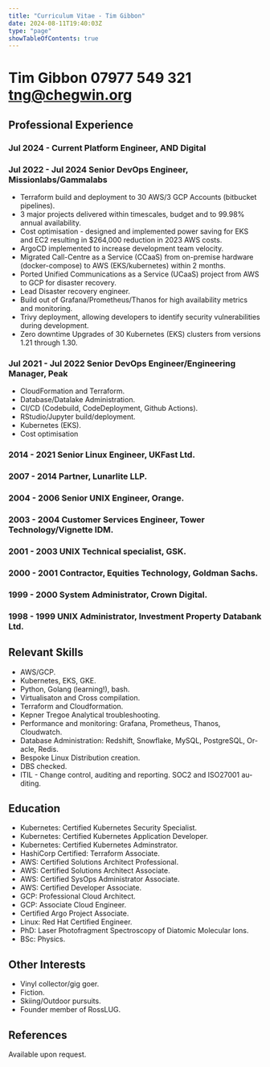 ```yaml
---
title: "Curriculum Vitae - Tim Gibbon"
date: 2024-08-11T19:40:03Z
type: "page"
showTableOfContents: true
---
```


# Tim Gibbon 07977 549 321 tng@chegwin.org
## Professional Experience

### Jul 2024 - Current Platform Engineer, AND Digital

### Jul 2022 - Jul 2024 Senior DevOps Engineer, Missionlabs/Gammalabs

- Terraform build and deployment to 30 AWS/3 GCP Accounts (bitbucket pipelines).
- 3 major projects delivered within timescales, budget and to 99.98% annual availability.
- Cost optimisation - designed and implemented power saving for EKS and EC2 resulting in $264,000 reduction in 2023 AWS costs.
- ArgoCD implemented to increase development team velocity.
- Migrated Call-Centre as a Service (CCaaS) from on-premise hardware (docker-compose) to AWS (EKS/kubernetes) within 2 months.
- Ported Unified Communications as a Service (UCaaS) project from AWS to GCP for disaster recovery.
- Lead Disaster recovery engineer.
- Build out of Grafana/Prometheus/Thanos for high availability metrics and monitoring.
- Trivy deployment, allowing developers to identify security vulnerabilities during development.
- Zero downtime Upgrades of 30 Kubernetes (EKS) clusters from versions 1.21 through 1.30.

### Jul 2021 - Jul 2022 Senior DevOps Engineer/Engineering Manager, Peak

- CloudFormation and Terraform.
- Database/Datalake Administration.
- CI/CD (Codebuild, CodeDeployment, Github Actions).
- RStudio/Jupyter build/deployment.
- Kubernetes (EKS).
- Cost optimisation

### 2014 - 2021 Senior Linux Engineer, UKFast Ltd.
### 2007 - 2014 Partner, Lunarlite LLP.
### 2004 - 2006 Senior UNIX Engineer, Orange.
### 2003 - 2004 Customer Services Engineer, Tower Technology/Vignette IDM.
### 2001 - 2003 UNIX Technical specialist, GSK.
### 2000 - 2001 Contractor, Equities Technology, Goldman Sachs.
### 1999 - 2000 System Administrator, Crown Digital.
### 1998 - 1999 UNIX Administrator, Investment Property Databank Ltd.

## Relevant Skills
- AWS/GCP.
- Kubernetes, EKS, GKE.
- Python, Golang (learning!), bash.
- Virtualisaton and Cross compilation.
- Terraform and Cloudformation.
- Kepner Tregoe Analytical troubleshooting.
- Performance and monitoring: Grafana, Prometheus, Thanos, Cloudwatch.
- Database Administration: Redshift, Snowflake, MySQL, PostgreSQL, Or-
acle, Redis.
- Bespoke Linux Distribution creation.
- DBS checked.
- ITIL - Change control, auditing and reporting. SOC2 and ISO27001 au-
diting.
## Education
- Kubernetes: Certified Kubernetes Security Specialist.
- Kubernetes: Certified Kubernetes Application Developer. 
- Kubernetes: Certified Kubernetes Adminstrator.
- HashiCorp Certified: Terraform Associate. 
- AWS: Certified Solutions Architect Professional.
- AWS: Certified Solutions Architect Associate.
- AWS: Certified SysOps Administrator Associate.
- AWS: Certified Developer Associate.
- GCP: Professional Cloud Architect.
- GCP: Associate Cloud Engineer. 
- Certified Argo Project Associate.
- Linux: Red Hat Certified Engineer. 
- PhD: Laser Photofragment Spectroscopy of Diatomic Molecular Ions.
- BSc: Physics.
## Other Interests
- Vinyl collector/gig goer.
- Fiction.
- Skiing/Outdoor pursuits.
- Founder member of RossLUG.
## References
Available upon request.
